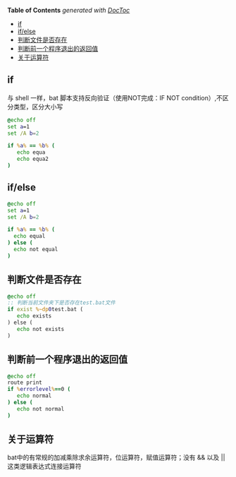 <!-- START doctoc generated TOC please keep comment here to allow auto update -->
<!-- DON'T EDIT THIS SECTION, INSTEAD RE-RUN doctoc TO UPDATE -->
**Table of Contents**  *generated with [DocToc](https://github.com/thlorenz/doctoc)*

- [if](#if)
- [if/else](#ifelse)
- [判断文件是否存在](#%E5%88%A4%E6%96%AD%E6%96%87%E4%BB%B6%E6%98%AF%E5%90%A6%E5%AD%98%E5%9C%A8)
- [判断前一个程序退出的返回值](#%E5%88%A4%E6%96%AD%E5%89%8D%E4%B8%80%E4%B8%AA%E7%A8%8B%E5%BA%8F%E9%80%80%E5%87%BA%E7%9A%84%E8%BF%94%E5%9B%9E%E5%80%BC)
- [关于运算符](#%E5%85%B3%E4%BA%8E%E8%BF%90%E7%AE%97%E7%AC%A6)

<!-- END doctoc generated TOC please keep comment here to allow auto update -->

## if

与 shell 一样，bat 脚本支持反向验证（使用NOT完成：IF NOT condition）,不区分类型，区分大小写

```bat
@echo off
set a=1
set /A b=2

if %a% == %b% (
   echo equa
   echo equa2
)
```

## if/else

```bat
@echo off
set a=1
set /A b=2

if %a% == %b% (
  echo equal
) else (
  echo not equal
)
```

## 判断文件是否存在

```bat
@echo off
:: 判断当前文件夹下是否存在test.bat文件
if exist %~dp0test.bat (
   echo exists
) else (
   echo not exists
)
```

## 判断前一个程序退出的返回值

```bat
@echo off
route print
if %errorlevel%==0 (
   echo normal
) else (
   echo not normal
)
```

## 关于运算符

bat中的有常规的加减乘除求余运算符，位运算符，赋值运算符；没有 && 以及 ||这类逻辑表达式连接运算符